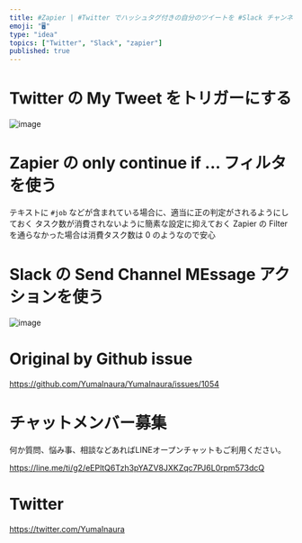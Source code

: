 ```yaml
---
title: #Zapier | #Twitter でハッシュタグ付きの自分のツイートを #Slack チャンネルに投稿する例
emoji: "🖥"
type: "idea"
topics: ["Twitter", "Slack", "zapier"]
published: true
---
```


# Twitter の My Tweet をトリガーにする

![image](https://user-images.githubusercontent.com/13635059/55520195-1ce02900-56b6-11e9-86c8-cdcb72c28363.png)

# Zapier の only continue if ... フィルタを使う

テキストに `#job` などが含まれている場合に、適当に正の判定がされるようにしておく
タスク数が消費されないように簡素な設定に抑えておく
Zapier の Filter を通らなかった場合は消費タスク数は 0 のようなので安心

# Slack の Send Channel MEssage アクションを使う

![image](https://user-images.githubusercontent.com/13635059/55520285-94ae5380-56b6-11e9-8430-02bd140cb652.png)



# Original by Github issue

https://github.com/YumaInaura/YumaInaura/issues/1054








<!-- Update From Qiita API -->

# チャットメンバー募集


何か質問、悩み事、相談などあればLINEオープンチャットもご利用ください。

https://line.me/ti/g2/eEPltQ6Tzh3pYAZV8JXKZqc7PJ6L0rpm573dcQ





# Twitter


https://twitter.com/YumaInaura


<!-- Update From Qiita API -->


